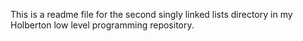This is a readme file for the second singly linked lists directory in my Holberton low level programming repository.
